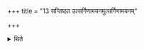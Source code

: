 +++
title = "13 सन्तिष्ठत उत्सर्गिणामयनमुत्सर्गिणामयनम्"

+++

<details><summary>थिते</summary>

सन्तिष्ठत उत्सर्गिणामयनमुत्सर्गिणामयनम् १३
</details>
